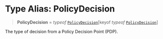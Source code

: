# Type Alias: PolicyDecision

> **PolicyDecision** = *typeof* [`PolicyDecision`](../variables/PolicyDecision.md)\[keyof *typeof* [`PolicyDecision`](../variables/PolicyDecision.md)\]

The type of decision from a Policy Decision Point (PDP).
